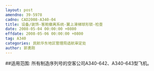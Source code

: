 ```yaml
---
layout: post
amendno: 39-5978
cadno: CAD2008-A340-04
title: 设备/装饰-客舱撤离系统-翼上滑梯球形锁-检查
date: 2008-05-04 00:00:00 +0800
effdate: 2008-05-06 00:00:00 +0800
tag: A340
categories: 民航华东地区管理局适航审定处
author: 郭勇刚
---
```


##适用范围:
所有制造序列号的空客公司A340-642、A340-643型飞机。

